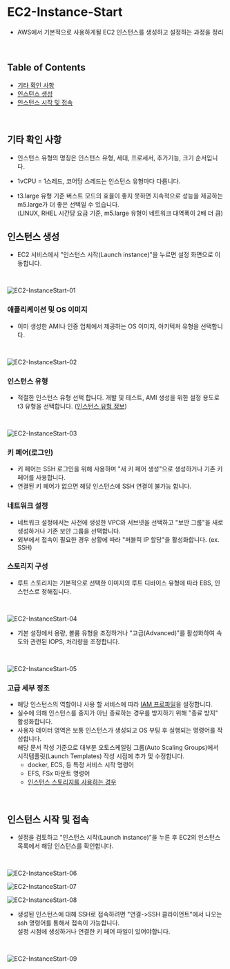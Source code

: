 # EC2-Instance-Start
- AWS에서 기본적으로 사용하게될 EC2 인스턴스를 생성하고 설정하는 과정을 정리
<br>

## Table of Contents
- [기타 확인 사항](#기타-확인-사항)
- [인스턴스 생성](#인스턴스-생성)
- [인스턴스 시작 및 접속](#인스턴스-시작-및-접속)
<br>

## 기타 확인 사항
- 인스턴스 유형의 명칭은 인스턴스 유형, 세대, 프로세서, 추가기능, 크기 순서입니다.

- 1vCPU = 1스레드, 코어당 스레드는 인스턴스 유형마다 다릅니다.

- t3.large 유형 기준 버스트 모드의 효율이 좋지 못하면 지속적으로 성능을 제공하는 m5.large가 더 좋은 선택일 수 있습니다.<br>(LINUX, RHEL 시간당 요금 기준, m5.large 유형이 네트워크 대역폭이 2배 더 큼)

## 인스턴스 생성
- EC2 서비스에서 "인스턴스 시작(Launch instance)"을 누르면 설정 화면으로 이동합니다.
<br>

  ![EC2-InstanceStart-01](./img/EC2-InstanceStart-01.png)
</br>

### 애플리케이션 및 OS 이미지
- 이미 생성한 AMI나 인증 업체에서 제공하는 OS 이미지, 아키텍처 유형을 선택합니다.
<br>

  ![EC2-InstanceStart-02](./img/EC2-InstanceStart-02.png)
</br>

### 인스턴스 유형
- 적절한 인스턴스 유형 선택 합니다. 개발 및 테스트, AMI 생성을 위한 설정 용도로 t3 유형을 선택합니다. ([인스턴스 유형 정보](https://docs.aws.amazon.com/ko_kr/AWSEC2/latest/UserGuide/instance-types.html))
<br>

  ![EC2-InstanceStart-03](./img/EC2-InstanceStart-03.png)
</br>

### 키 페어(로그인)
- 키 페어는 SSH 로그인을 위해 사용하며 "새 키 페어 생성"으로 생성하거나 기존 키 페어를 사용합니다.
- 연결된 키 페어가 없으면 해당 인스턴스에 SSH 연결이 불가능 합니다.

### 네트워크 설정
- 네트워크 설정에서는 사전에 생성한 VPC와 서브넷을 선택하고 "보안 그룹"을 새로 생성하거나 기존 보안 그룹을 선택합니다.
- 외부에서 접속이 필요한 경우 상황에 따라 "퍼블릭 IP 할당"을 활성화합니다. (ex. SSH)

### 스토리지 구성
- 루트 스토리지는 기본적으로 선택한 이미지의 루트 디바이스 유형에 따라 EBS, 인스턴스로 정해집니다.
<br>

  ![EC2-InstanceStart-04](./img/EC2-InstanceStart-04.png)
</br>

- 기본 설정에서 용량, 볼륨 유형을 조정하거나 "고급(Advanced)"를 활성화하여 속도와 관련된 IOPS, 처리량을 조정합니다.
<br>

  ![EC2-InstanceStart-05](./img/EC2-InstanceStart-05.png)
</br>

### 고급 세부 정조
- 해당 인스턴스의 역할이나 사용 할 서비스에 따라 [IAM 프로파일]()을 설정합니다.
- 실수에 의해 인스턴스를 중지가 아닌 종료하는 경우를 방지하기 위해 "종료 방지" 활성화합니다.
- 사용자 데이터 영역은 보통 인스턴스가 생성되고 OS 부팅 후 실행되는 명령어를 작성합니다.<br>
해당 문서 작성 기준으로 대부분 오토스케일링 그룹(Auto Scaling Groups)에서 시작템플릿(Launch Templates) 작성 시점에 추가 및 수정합니다.
  - docker, ECS, 등 특정 서비스 시작 명령어
  - EFS, FSx 마운트 명령어
  - [인스턴스 스토리지를 사용하는 경우](03-EC2-InstanceSetup-ETC.md/#인스턴스-스토리지-사용하는-경우)
<br>

## 인스턴스 시작 및 접속
- 설정을 검토하고 "인스턴스 시작(Launch instance)"을 누른 후 EC2의 인스턴스 목록에서 해당 인스턴스를 확인합니다.
<br>

  ![EC2-InstanceStart-06](./img/EC2-InstanceStart-06.png)

  ![EC2-InstanceStart-07](./img/EC2-InstanceStart-07.png)

  ![EC2-InstanceStart-08](./img/EC2-InstanceStart-08.png)
</br>

- 생성된 인스턴스에 대해 SSH로 접속하려면 "연결->SSH 클라이언트"에서 나오는 ssh 명령어를 통해서 접속이 가능합니다.<br>
설정 시점에 생성하거나 연결한 키 페어 파일이 있어야합니다.
<br>

  ![EC2-InstanceStart-09](./img/EC2-InstanceStart-09.png)
</br>